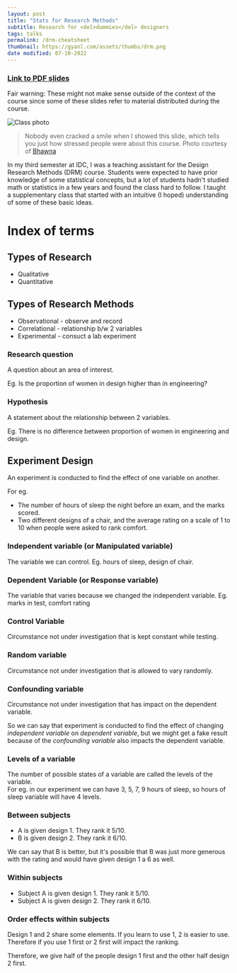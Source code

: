 ```yaml
---
layout: post
title: "Stats for Research Methods"
subtitle: Research for <del>dummies</del> designers
tags: talks
permalink: /drm-cheatsheet
thumbnail: https://gyanl.com/assets/thumbs/drm.png
date modified: 07-10-2022
---
```


### [Link to PDF slides](https://www.dropbox.com/s/05228sulizdxwqw/Stats%20for%20DRM%20v2.pdf?dl=0)

Fair warning: These might not make sense outside of the context of the course since some of these slides refer to material distributed during the course.

![Class photo](https://gyanl.com/assets/talk-curves.jpeg)

> Nobody even cracked a smile when I showed this slide, which tells you just how stressed people were about this course. Photo courtesy of [Bhawna](https://www.behance.net/sonibhawna)

In my third semester at IDC, I was a teaching assistant for the Design Research Methods (DRM) course. Students were expected to have prior knowledge of some statistical concepts, but a lot of students hadn't studied math or statistics in a few years and found the class hard to follow. I taught a supplementary class that started with an intuitive (I hoped) understanding of some of these basic ideas.

# Index of terms

## Types of Research

- Qualitative
- Quantitative

## Types of Research Methods

- Observational - observe and record
- Correlational - relationship b/w 2 variables
- Experimental - consuct a lab experiment

### Research question

A question about an area of interest.

Eg. Is the proportion of women in design higher than in engineering?

### Hypothesis

A statement about the relationship between 2 variables.

Eg. There is no difference between proportion of women in engineering and design.

## Experiment Design

An experiment is conducted to find the effect of one variable on another.

For eg.

- The number of hours of sleep the night before an exam, and the marks scored.
- Two different designs of a chair, and the average rating on a scale of 1 to 10 when people were asked to rank comfort.

### Independent variable (or Manipulated variable)

The variable we can control. Eg. hours of sleep, design of chair.

### Dependent Variable (or Response variable)

The variable that varies because we changed the independent variable. Eg. marks in test, comfort rating

### Control Variable

Circumstance not under investigation that is kept constant while testing.

### Random variable

Circumstance not under investigation that is allowed to vary randomly.

### Confounding variable

Circumstance not under investigation that has impact on the dependent variable.

So we can say that experiment is conducted to find the effect of changing _independent variable_ on _dependent variable_, but we might get a fake result because of the _confounding variable_ also impacts the dependent variable.

### Levels of a variable

The number of possible states of a variable are called the levels of the variable.  
For eg. in our experiment we can have 3, 5, 7, 9 hours of sleep, so hours of sleep variable will have 4 levels.

### Between subjects

- A is given design 1. They rank it 5/10.
- B is given design 2. They rank it 6/10.

We can say that B is better, but it's possible that B was just more generous with the rating and would have given design 1 a 6 as well.

### Within subjects

- Subject A is given design 1. They rank it 5/10.
- Subject A is given design 2. They rank it 6/10.

### Order effects within subjects

Design 1 and 2 share some elements. If you learn to use 1, 2 is easier to use. Therefore if you use 1 first or 2 first will impact the ranking.

Therefore, we give half of the people design 1 first and the other half design 2 first.
